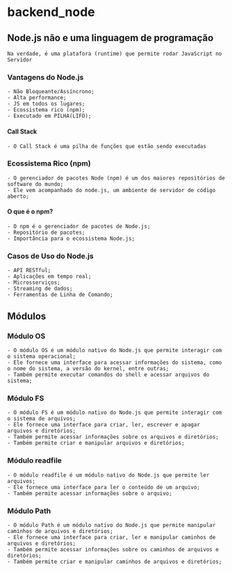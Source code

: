 # backend_node

## Node.js não e uma linguagem de programação
    Na verdade, é uma platafora (runtime) que permite rodar JavaScript no Servidor

### Vantagens do Node.js
    - Não Bloqueante/Assíncrono;
    - Alta performance;
    - JS em todos os lugares;
    - Ecossistema rico (npm);
    - Executado em PILHA(LIFO);

#### Call Stack
    - O Call Stack é uma pilha de funções que estão sendo executadas       

### Ecossistema Rico (npm)
    - O gerenciador de pacotes Node (npm) é um dos maiores repositórios de software do mundo;
    - Ele vem acompanhado do node.js, um ambiente de servidor de código aberto;

#### O que é o npm?
    - O npm é o gerenciador de pacotes de Node.js;
    - Repositório de pacotes;
    - Importância para o ecossistema Node.js;

### Casos de Uso do Node.js
    - API RESTful;
    - Aplicações em tempo real;
    - Microsserviços;
    - Streaming de dados;
    - Ferramentas de Linha de Comando;

## Módulos

### Módulo OS
    - O módulo OS é um módulo nativo do Node.js que permite interagir com o sistema operacional;
    - Ele fornece uma interface para acessar informações do sistema, como o nome do sistema, a versão do kernel, entre outras;
    - Também permite executar comandos do shell e acessar arquivos do sistema;

### Módulo FS
    - O módulo FS é um módulo nativo do Node.js que permite interagir com o sistema de arquivos;
    - Ele fornece uma interface para criar, ler, escrever e apagar arquivos e diretórios;
    - Também permite acessar informações sobre os arquivos e diretórios;
    - Também permite criar e manipular arquivos e diretórios;

### Módulo readfile
    - O módulo readfile é um módulo nativo do Node.js que permite ler arquivos;
    - Ele fornece uma interface para ler o conteúdo de um arquivo;
    - Também permite acessar informações sobre o arquivo;

### Módulo Path
    - O módulo Path é um módulo nativo do Node.js que permite manipular caminhos de arquivos e diretórios;
    - Ele fornece uma interface para criar, ler e manipular caminhos de arquivos e diretórios;
    - Também permite acessar informações sobre os caminhos de arquivos e diretórios;
    - Também permite criar e manipular caminhos de arquivos e diretórios;




